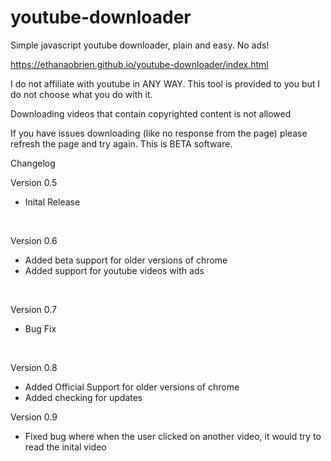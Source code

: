 # youtube-downloader
Simple javascript youtube downloader, plain and easy. No ads!

https://ethanaobrien.github.io/youtube-downloader/index.html


<p>I do not affiliate with youtube in ANY WAY. This tool is provided to you but I do not choose what you do with it.</p>
<p>Downloading videos that contain copyrighted content is not allowed</p>

If you have issues downloading (like no response from the page) please refresh the page and try again. This is BETA software.

Changelog

Version 0.5
<ul><li>Inital Release</li></ul>
<br>

Version 0.6
<ul><li>Added beta support for older versions of chrome</li>
<li>Added support for youtube videos with ads</li></ul>
<br>

Version 0.7
<ul><li>Bug Fix</li></ul>
<br>

Version 0.8
<ul><li>Added Official Support for older versions of chrome</li>
<li>Added checking for updates</li></ul>

Version 0.9
<ul><li>Fixed bug where when the user clicked on another video, it would try to read the inital video</li></ul>
